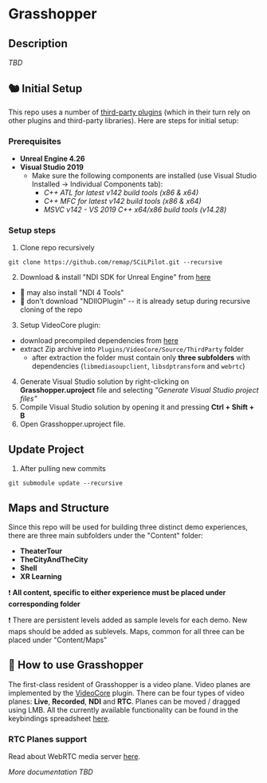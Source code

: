 # Grasshopper

## Description

_TBD_



## 🐿 Initial Setup 

This repo uses a number of [third-party plugins](https://github.com/remap/SCiLPilot/tree/main/Plugins) (which in their turn rely on other plugins and third-party libraries). Here are steps for initial setup:

### Prerequisites

* **Unreal Engine 4.26**
* **Visual Studio 2019**
  * Make sure the following components are installed (use Visual Studio Installed -> Individual Components tab):
    * _C++ ATL for latest v142 build tools (x86 & x64)_
    * _C++ MFC for latest v142 build tools (x86 & x64)_
    * _MSVC v142 - VS 2019 C++ x64/x86 build tools (v14.28)_

### Setup steps

1. Clone repo recursively
```
git clone https://github.com/remap/SCiLPilot.git --recursive
```
2. Download & install "NDI SDK for Unreal Engine" from [here](https://drive.google.com/drive/u/0/folders/1fxe91QI2GUpWTaii_0h3h9GYe4tf1kch)
 * 👀 may also install "NDI 4 Tools"
 * 🚫 don't download "NDIIOPlugin" -- it is already setup during recursive cloning of the repo
3. Setup VideoCore plugin:
  * download precompiled dependencies from [here](https://bintray.com/peetonn/grasshopper/videocore_bin/0.0.1-alpha/view/files#files/)
  * extract Zip archive into `Plugins/VideoCore/Source/ThirdParty` folder
    * after extraction the folder must contain only **three subfolders** with dependencies (`libmediasoupclient`, `libsdptransform` and `webrtc`)
4. Generate Visual Studio solution by right-clicking on **Grasshopper.uproject** file and selecting _"Generate Visual Studio project files"_
5. Compile Visual Studio solution by opening it and pressing **Ctrl + Shift + B**
6. Open Grasshopper.uproject file. 


## Update Project
1. After pulling new commits 
```
git submodule update --recursive
```

## Maps and Structure

Since this repo will be used for building three distinct demo experiences, there are three main subfolders under the "Content" folder:
* **TheaterTour**
* **TheCityAndTheCity**
* **Shell**
* **XR Learning**

❗️ **All content, specific to either experience must be placed under corresponding folder**

❗️ There are persistent levels added as sample levels for each demo. New maps should be added as sublevels. Maps, common for all three can be placed under "Content/Maps"

## 🤨 How to use Grasshopper

The first-class resident of Grasshopper is a video plane. Video planes are implemented by the [VideoCore](https://github.com/remap/VideoCore) plugin. There can be four types of video planes: **Live**, **Recorded**, **NDI** and **RTC**. Planes can be moved / dragged using LMB. All the currently available functionality can be found in the keybindings spreadsheet [here](https://docs.google.com/spreadsheets/d/15tR_Fw6NjqN5HlNaSnjtIf0f3Qb1BTSDiAIzIfQG5Sg/edit#gid=0).

### RTC Planes support

Read about WebRTC media server [here](https://github.com/remap/VideoCore#dependencies).

_More documentation TBD_
